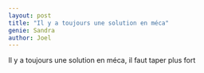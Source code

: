 ```yaml
---
layout: post
title: "Il y a toujours une solution en méca"
genie: Sandra
author: Joel
---
```


Il y a toujours une solution en méca, il faut taper plus fort
